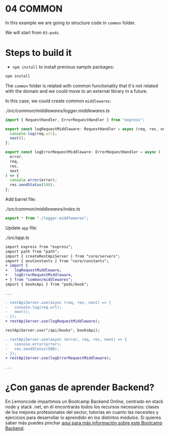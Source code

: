 # 04 COMMON

In this example we are going to structure code in `common` folder.

We will start from `03-pods`.

# Steps to build it

- `npm install` to install previous sample packages:

```bash
npm install

```

The `common` folder is related with common functionality that it's not related with the domain and we could move to an external library in a future.

In this case, we could create common `middlewares`:

_./src/common/middlewares/logger.middlewares.ts_

```typescript
import { RequestHandler, ErrorRequestHandler } from "express";

export const logRequestMiddleware: RequestHandler = async (req, res, next) => {
  console.log(req.url);
  next();
};

export const logErrorRequestMiddleware: ErrorRequestHandler = async (
  error,
  req,
  res,
  next
) => {
  console.error(error);
  res.sendStatus(500);
};

```

Add barrel file:

_./src/common/middlewares/index.ts_

```typescript
export * from "./logger.middlewares";

```

Update `app` file:

_./src/app.ts_

```diff
import express from "express";
import path from "path";
import { createRestApiServer } from "core/servers";
import { envConstants } from "core/constants";
+ import {
+   logRequestMiddleware,
+   logErrorRequestMiddleware,
+ } from "common/middlewares";
import { booksApi } from "pods/book";

...

- restApiServer.use(async (req, res, next) => {
-   console.log(req.url);
-   next();
- });
+ restApiServer.use(logRequestMiddleware);

restApiServer.use("/api/books", booksApi);

- restApiServer.use(async (error, req, res, next) => {
-   console.error(error);
-   res.sendStatus(500);
- });
+ restApiServer.use(logErrorRequestMiddleware);

...

```

# ¿Con ganas de aprender Backend?

En Lemoncode impartimos un Bootcamp Backend Online, centrado en stack node y stack .net, en él encontrarás todos los recursos necesarios: clases de los mejores profesionales del sector, tutorías en cuanto las necesites y ejercicios para desarrollar lo aprendido en los distintos módulos. Si quieres saber más puedes pinchar [aquí para más información sobre este Bootcamp Backend](https://lemoncode.net/bootcamp-backend#bootcamp-backend/banner).
